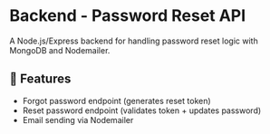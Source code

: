 # Backend - Password Reset API

A Node.js/Express backend for handling password reset logic with MongoDB and Nodemailer.

## 🚀 Features
- Forgot password endpoint (generates reset token)
- Reset password endpoint (validates token + updates password)
- Email sending via Nodemailer
